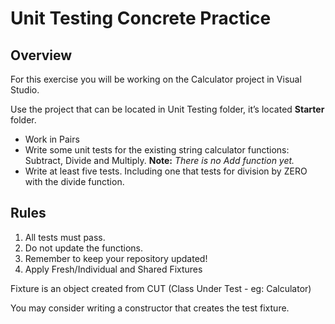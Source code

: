 # Unit Testing Concrete Practice

## Overview

For this exercise you will be working on the Calculator project in Visual Studio.

Use the project that can be located in Unit Testing folder, it’s located **Starter** folder.

* Work in Pairs
* Write some unit tests for the existing string calculator functions: Subtract, Divide and Multiply.
**Note:** *There is no Add function yet.*
* Write at least five tests. Including one that tests for division by ZERO with the divide function.

## Rules

1. All tests must pass.
2. Do not update the functions.
3. Remember to keep your repository updated!
4. Apply Fresh/Individual and Shared Fixtures

Fixture is an object created from CUT (Class Under Test - eg: Calculator)

You may consider writing a constructor that creates the test fixture.

